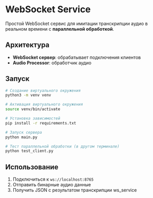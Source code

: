 # WebSocket Service

Простой WebSocket сервис для имитации транскрипции аудио в реальном времени с **параллельной обработкой**.

## Архитектура

- **WebSocket сервер**: обрабатывает подключения клиентов
- **Audio Processor**: обработчик аудио

## Запуск

```bash
# Создание виртуального окружения
python3 -m venv venv

# Активация виртуального окружения
source venv/bin/activate

# Установка зависимостей
pip install -r requirements.txt

# Запуск сервера
python main.py

# Тест параллельной обработки (в другом терминале)
python test_client.py
```

## Использование

1. Подключиться к `ws://localhost:8765`
2. Отправить бинарные аудио данные
3. Получить JSON с результатом транскрипции ws_service
